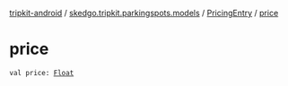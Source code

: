 [tripkit-android](../../index.md) / [skedgo.tripkit.parkingspots.models](../index.md) / [PricingEntry](index.md) / [price](./price.md)

# price

`val price: `[`Float`](https://kotlinlang.org/api/latest/jvm/stdlib/kotlin/-float/index.html)